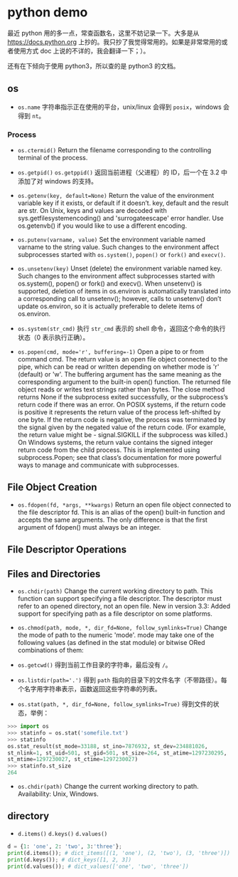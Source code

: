 # python demo

最近 python 用的多一点，常查函数名，这里不妨记录一下。大多是从 https://docs.python.org 上抄的。我只抄了我觉得常用的。如果是非常常用的或者使用方式 doc 上说的不详的，我会翻译一下；）。

还有在下倾向于使用 python3，所以查的是 python3 的文档。

## os

- `os.name`
字符串指示正在使用的平台，unix/linux 会得到 `posix`，windows 会得到 `nt`。

### Process

- `os.ctermid()`
Return the filename corresponding to the controlling terminal of the process.

- `os.getpid()` `os.getppid()`
返回当前进程（父进程）的 ID，后一个在 3.2 中添加了对 windows 的支持。

- `os.getenv(key, default=None)`
Return the value of the environment variable key if it exists, or default if it doesn’t. key, default and the result are str.
On Unix, keys and values are decoded with sys.getfilesystemencoding() and 'surrogateescape' error handler. Use os.getenvb() if you would like to use a different encoding.

- `os.putenv(varname, value)`
Set the environment variable named varname to the string value. Such changes to the environment affect subprocesses started with `os.system()`, `popen()` or `fork()` and `execv()`.

- `os.unsetenv(key)`
Unset (delete) the environment variable named key. Such changes to the environment affect subprocesses started with os.system(), popen() or fork() and execv().
When unsetenv() is supported, deletion of items in os.environ is automatically translated into a corresponding call to unsetenv(); however, calls to unsetenv() don’t update os.environ, so it is actually preferable to delete items of os.environ.

- `os.system(str_cmd)`
执行 `str_cmd` 表示的 shell 命令，返回这个命令的执行状态（0 表示执行正确）。

- `os.popen(cmd, mode='r', buffering=-1)`
Open a pipe to or from command cmd. The return value is an open file object connected to the pipe, which can be read or written depending on whether mode is 'r' (default) or 'w'. The buffering argument has the same meaning as the corresponding argument to the built-in open() function. The returned file object reads or writes text strings rather than bytes.
The close method returns None if the subprocess exited successfully, or the subprocess’s return code if there was an error. On POSIX systems, if the return code is positive it represents the return value of the process left-shifted by one byte. If the return code is negative, the process was terminated by the signal given by the negated value of the return code. (For example, the return value might be - signal.SIGKILL if the subprocess was killed.) On Windows systems, the return value contains the signed integer return code from the child process.
This is implemented using subprocess.Popen; see that class’s documentation for more powerful ways to manage and communicate with subprocesses.

## File Object Creation

- `os.fdopen(fd, *args, **kwargs)`
Return an open file object connected to the file descriptor fd. This is an alias of the open() built-in function and accepts the same arguments. The only difference is that the first argument of fdopen() must always be an integer.

## File Descriptor Operations

## Files and Directories

- `os.chdir(path)`
Change the current working directory to path.
This function can support specifying a file descriptor. The descriptor must refer to an opened directory, not an open file.
New in version 3.3: Added support for specifying path as a file descriptor on some platforms.

- `os.chmod(path, mode, *, dir_fd=None, follow_symlinks=True)`
Change the mode of path to the numeric 'mode'. mode may take one of the following values (as defined in the stat module) or bitwise ORed combinations of them:

- `os.getcwd()`
得到当前工作目录的字符串，最后没有 `/`。

- `os.listdir(path='.')`
得到 `path` 指向的目录下的文件名字（不带路径）。每个名字用字符串表示，函数返回这些字符串的列表。

- `os.stat(path, *, dir_fd=None, follow_symlinks=True)`
得到文件的状态，举例：
```py
>>> import os
>>> statinfo = os.stat('somefile.txt')
>>> statinfo
os.stat_result(st_mode=33188, st_ino=7876932, st_dev=234881026,
st_nlink=1, st_uid=501, st_gid=501, st_size=264, st_atime=1297230295,
st_mtime=1297230027, st_ctime=1297230027)
>>> statinfo.st_size
264
```

- `os.chdir(path)`
Change the current working directory to path.
Availability: Unix, Windows.

## directory

- `d.items()` `d.keys()` `d.values()`
```python
d = {1: 'one', 2: 'two', 3:'three'};
print(d.items()); # dict_items([(1, 'one'), (2, 'two'), (3, 'three')])
print(d.keys()); # dict_keys([1, 2, 3])
print(d.values()); # dict_values(['one', 'two', 'three'])
```
